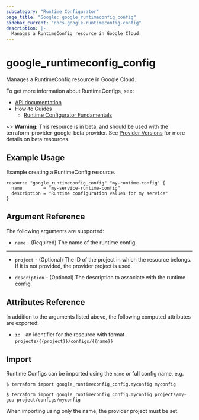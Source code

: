 ```yaml
---
subcategory: "Runtime Configurator"
page_title: "Google: google_runtimeconfig_config"
sidebar_current: "docs-google-runtimeconfig-config"
description: |-
  Manages a RuntimeConfig resource in Google Cloud.
---
```


# google\_runtimeconfig\_config

Manages a RuntimeConfig resource in Google Cloud.

To get more information about RuntimeConfigs, see:

* [API documentation](https://cloud.google.com/deployment-manager/runtime-configurator/reference/rest/v1beta1/projects.configs)
* How-to Guides
    * [Runtime Configurator Fundamentals](https://cloud.google.com/deployment-manager/runtime-configurator/)

~> **Warning:** This resource is in beta, and should be used with the terraform-provider-google-beta provider.
See [Provider Versions](https://terraform.io/docs/providers/google/guides/provider_versions.html) for more details on beta resources.

## Example Usage

Example creating a RuntimeConfig resource.

```hcl
resource "google_runtimeconfig_config" "my-runtime-config" {
  name        = "my-service-runtime-config"
  description = "Runtime configuration values for my service"
}
```

## Argument Reference

The following arguments are supported:

* `name` - (Required) The name of the runtime config.

- - -

* `project` - (Optional) The ID of the project in which the resource belongs. If it
is not provided, the provider project is used.

* `description` - (Optional) The description to associate with the runtime
config.

## Attributes Reference

In addition to the arguments listed above, the following computed attributes are exported:

* `id` - an identifier for the resource with format `projects/{{project}}/configs/{{name}}`

## Import

Runtime Configs can be imported using the `name` or full config name, e.g.

```
$ terraform import google_runtimeconfig_config.myconfig myconfig
```
```
$ terraform import google_runtimeconfig_config.myconfig projects/my-gcp-project/configs/myconfig
```
When importing using only the name, the provider project must be set.

